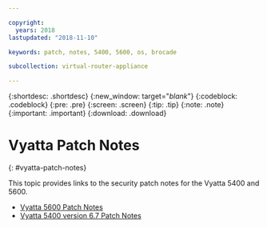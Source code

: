 ```yaml
---

copyright:
  years: 2018
lastupdated: "2018-11-10"

keywords: patch, notes, 5400, 5600, os, brocade

subcollection: virtual-router-appliance

---
```


{:shortdesc: .shortdesc}
{:new_window: target="_blank_"}
{:codeblock: .codeblock}
{:pre: .pre}
{:screen: .screen}
{:tip: .tip}
{:note: .note}
{:important: .important}
{:download: .download}


# Vyatta Patch Notes
{: #vyatta-patch-notes}

This topic provides links to the security patch notes for the Vyatta 5400 and 5600.

* [Vyatta 5600 Patch Notes](/docs/infrastructure/virtual-router-appliance?topic=virtual-router-appliance-at-t-vyatta-5600-vrouter-software-patches)
* [Vyatta 5400 version 6.7 Patch Notes](/docs/infrastructure/virtual-router-appliance?topic=virtual-router-appliance-at-t-vyatta-5400-vrouter-security-vulnerability-fixes)
